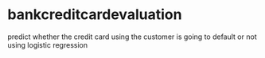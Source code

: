 # bankcreditcardevaluation
predict whether the credit card using the customer is going to default or not using logistic regression
